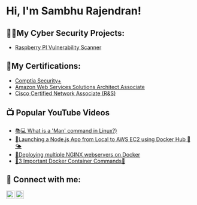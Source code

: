 <h1>Hi, I'm Sambhu Rajendran! </h1>


<h2>👨‍💻My Cyber Security Projects:</h2>

- [Raspberry PI Vulnerability Scanner](https://github.com/SambhuRajendran/PiVulnerabilityScanner)

<h2>📕My Certifications:</h2>

- [Comptia Security+](https://www.certmetrics.com/comptia/public/verification.aspx?code=M2DYTQ89PR9PV8S7)
- [Amazon Web Services Solutions Architect Associate](https://cp.certmetrics.com/amazon/en/public/verify/credential/RY43QYRKHMQ41N3F)
- [Cisco Certified Network Associate (R&S)]()



<h2>📺 Popular YouTube Videos</h2>

- [📚💻 What is a 'Man' command in Linux?)](https://www.youtube.com/watch?v=LTJEAwuKowU&t=20s&ab_channel=SambhuRajendran)
- [🚀Launching a Node.js App from Local to AWS EC2 using Docker Hub 🐳🌤️](https://www.youtube.com/watch?v=LK0RWNqx2Qg&ab_channel=SambhuRajendran)
- [🚀Deploying multiple NGINX webservers on Docker](https://www.youtube.com/watch?v=Et5adLlmDtw&ab_channel=SambhuRajendran)
- [🐳3 Important Docker Container Commands🔧](https://www.youtube.com/watch?v=Xv0ZknIWHdA&t=21s&ab_channel=SambhuRajendran)



<h2> 🤳 Connect with me:</h2>

[<img align="left" alt="Sambhu Rajendran | YouTube" width="22px" src="https://cdn.jsdelivr.net/npm/simple-icons@v3/icons/youtube.svg" />][youtube]
[<img align="left" alt="Sambhu Rajendran | LinkedIn" width="22px" src="https://cdn.jsdelivr.net/npm/simple-icons@v3/icons/linkedin.svg" />][linkedin]

[youtube]: https://www.youtube.com/@SambhuRajendran
[linkedin]: https://www.linkedin.com/in/rsambhu/





<!-- <h2> 🤳 Connect with me:</h2>

[<img align="left" alt="JoshMadakor | YouTube" width="22px" src="https://cdn.jsdelivr.net/npm/simple-icons@v3/icons/youtube.svg" />][youtube]
[<img align="left" alt="JoshMadakor | Twitter" width="22px" src="https://cdn.jsdelivr.net/npm/simple-icons@v3/icons/twitter.svg" />][twitter]
[<img align="left" alt="JoshMadakor | LinkedIn" width="22px" src="https://cdn.jsdelivr.net/npm/simple-icons@v3/icons/linkedin.svg" />][linkedin]
[<img align="left" alt="JoshMadakor | Instagram" width="22px" src="https://cdn.jsdelivr.net/npm/simple-icons@v3/icons/instagram.svg" />][instagram]

[twitter]: https://twitter.com/joshmadakor
[youtube]: https://www.youtube.com/c/joshmadakor
[instagram]: https://www.instagram.com/joshmadakor/
[linkedin]: https://linkedin.com/in/joshmadakor
-->
<!--
**joshmadakor1/joshmadakor1** is a ✨ _special_ ✨ repository because its `README.md` (this file) appears on your GitHub profile.

Here are some ideas to get you started:

- 🔭 I’m currently working on ...
- 🌱 I’m currently learning ...
- 👯 I’m looking to collaborate on ...
- 🤔 I’m looking for help with ...
- 💬 Ask me about ...
- 📫 How to reach me: ...
- 😄 Pronouns: ...
- ⚡ Fun fact: ...
-->
